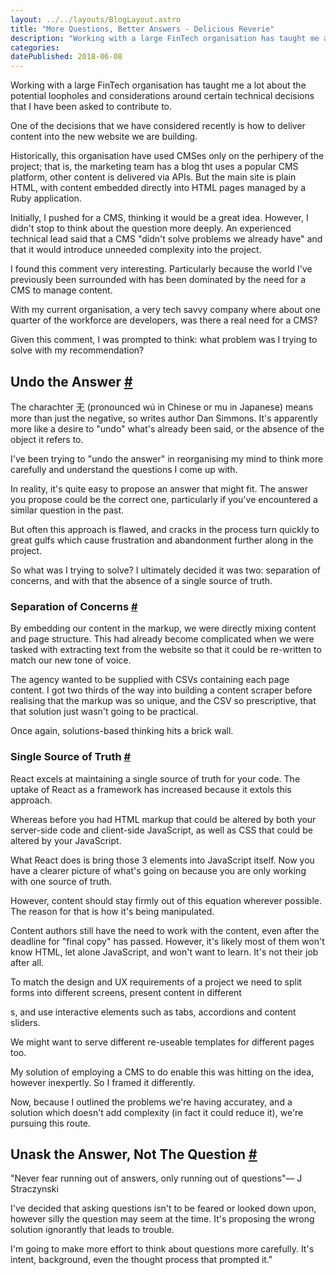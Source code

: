 ```yaml
---
layout: ../../layouts/BlogLayout.astro
title: "More Questions, Better Answers - Delicious Reverie"
description: "Working with a large FinTech organisation has taught me a lot about the potential loopholes and considerations around certain technical decisions that I have been asked to contribute to."
categories:
datePublished: 2018-06-08
---
```

Working with a large FinTech organisation has taught me a lot about the potential loopholes and considerations around certain technical decisions that I have been asked to contribute to.

One of the decisions that we have considered recently is how to deliver content into the new website we are building.

Historically, this organisation have used CMSes only on the perhipery of the project; that is, the marketing team has a blog tht uses a popular CMS platform, other content is delivered via APIs. But the main site is plain HTML, with content embedded directly into HTML pages managed by a Ruby application.

Initially, I pushed for a CMS, thinking it would be a great idea. However, I didn't stop to think about the question more deeply. An experienced technical lead said that a CMS "didn't solve problems we already have" and that it would introduce unneeded complexity into the project.

I found this comment very interesting. Particularly because the world I've previously been surrounded with has been dominated by the need for a CMS to manage content.

With my current organisation, a very tech savvy company where about one quarter of the workforce are developers, was there a real need for a CMS?

Given this comment, I was prompted to think: what problem was I trying to solve with my recommendation?

## Undo the Answer [#](https://deliciousreverie.co.uk/posts/more-questions-better-answers/#undo-the-answer)

The charachter 无 (pronounced wú in Chinese or mu in Japanese) means more than just the negative, so writes author Dan Simmons. It's apparently more like a desire to "undo" what's already been said, or the absence of the object it refers to.

I've been trying to "undo the answer" in reorganising my mind to think more carefully and understand the questions I come up with.

In reality, it's quite easy to propose an answer that might fit. The answer you propose could be the correct one, particularly if you've encountered a similar question in the past.

But often this approach is flawed, and cracks in the process turn quickly to great gulfs which cause frustration and abandonment further along in the project.

So what was I trying to solve? I ultimately decided it was two: separation of concerns, and with that the absence of a single source of truth.

### Separation of Concerns [#](https://deliciousreverie.co.uk/posts/more-questions-better-answers/#separation-of-concerns)

By embedding our content in the markup, we were directly mixing content and page structure. This had already become complicated when we were tasked with extracting text from the website so that it could be re-written to match our new tone of voice.

The agency wanted to be supplied with CSVs containing each page content. I got two thirds of the way into building a content scraper before realising that the markup was so unique, and the CSV so prescriptive, that that solution just wasn't going to be practical.

Once again, solutions-based thinking hits a brick wall.

### Single Source of Truth [#](https://deliciousreverie.co.uk/posts/more-questions-better-answers/#single-source-of-truth)

React excels at maintaining a single source of truth for your code. The uptake of React as a framework has increased because it extols this approach.

Whereas before you had HTML markup that could be altered by both your server-side code and client-side JavaScript, as well as CSS that could be altered by your JavaScript.

What React does is bring those 3 elements into JavaScript itself. Now you have a clearer picture of what's going on because you are only working with one source of truth.

However, content should stay firmly out of this equation wherever possible. The reason for that is how it's being manipulated.

Content authors still have the need to work with the content, even after the deadline for "final copy" has passed. However, it's likely most of them won't know HTML, let alone JavaScript, and won't want to learn. It's not their job after all.

To match the design and UX requirements of a project we need to split forms into different screens, present content in different <div>s, and use interactive elements such as tabs, accordions and content sliders.

We might want to serve different re-useable templates for different pages too.

My solution of employing a CMS to do enable this was hitting on the idea, however inexpertly. So I framed it differently.

Now, because I outlined the problems we're having accuratey, and a solution which doesn't add complexity (in fact it could reduce it), we're pursuing this route.

## Unask the Answer, Not The Question [#](https://deliciousreverie.co.uk/posts/more-questions-better-answers/#unask-the-answer-not-the-question)

"Never fear running out of answers, only running out of questions"— J Straczynski

I've decided that asking questions isn't to be feared or looked down upon, however silly the question may seem at the time. It's proposing the wrong solution ignorantly that leads to trouble.

I'm going to make more effort to think about questions more carefully. It's intent, background, even the thought process that prompted it."